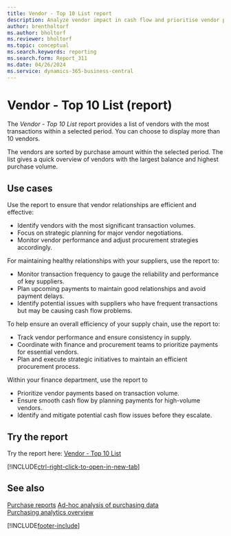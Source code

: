 ```yaml
---
title: Vendor - Top 10 List report
description: Analyze vendor impact in cash flow and prioritise vendor payments.
author: brentholtorf
ms.author: bholtorf
ms.reviewer: bholtorf
ms.topic: conceptual
ms.search.keywords: reporting
ms.search.form: Report_311
ms.date: 04/26/2024
ms.service: dynamics-365-business-central
---
```


# Vendor - Top 10 List (report)

The *Vendor - Top 10 List* report provides a list of vendors with the most transactions within a selected period. You can choose to display more than 10 vendors.

The vendors are sorted by purchase amount within the selected period. The list gives a quick overview of vendors with the largest balance and highest purchase volume.


## Use cases
Use the report to ensure that vendor relationships are efficient and effective:
- Identify vendors with the most significant transaction volumes.
- Focus on strategic planning for major vendor negotiations.
- Monitor vendor performance and adjust procurement strategies accordingly.

For maintaining healthy relationships with your suppliers, use the report to:
- Monitor transaction frequency to gauge the reliability and performance of key suppliers.
- Plan upcoming payments to maintain good relationships and avoid payment delays.
- Identify potential issues with suppliers who have frequent transactions but may be causing cash flow problems.

To help ensure an overall efficiency of your supply chain, use the report to:
- Track vendor performance and ensure consistency in supply.
- Coordinate with finance and procurement teams to prioritize payments for essential vendors.
- Plan and execute strategic initiatives to maintain an efficient procurement process.

Within your finance department, use the report to 
- Prioritize vendor payments based on transaction volume.
- Ensure smooth cash flow by planning payments for high-volume vendors.
- Identify and mitigate potential cash flow issues before they escalate.


## Try the report

Try the report here: [Vendor - Top 10 List](https://businesscentral.dynamics.com?report=311)

[!INCLUDE[ctrl-right-click-to-open-in-new-tab](../includes/ctrl-right-click-to-open-in-new-tab.md)]


## See also

[Purchase reports](../purchase-reports.md)
[Ad-hoc analysis of purchasing data](../ad-hoc-analysis-purchasing.md)  
[Purchasing analytics overview](../purchasing-analytics-overview.md)   

[!INCLUDE[footer-include](../includes/footer-banner.md)]